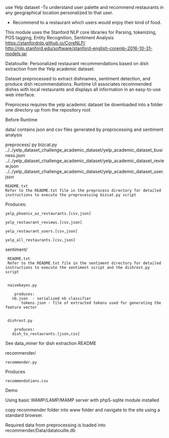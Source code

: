 use Yelp dataset 
-To understand user palette and recommend restaurants in any geographical location personalized to that user.
- Recommend to a restaurant which users would enjoy their kind of food.


This module uses the Stanford NLP core libraries for Parsing, tokenizing, POS tagging, Entity Recognition, Sentiment Analysis
https://stanfordnlp.github.io/CoreNLP/
http://nlp.stanford.edu/software/stanford-english-corenlp-2016-10-31-models.jar


Datatouille: Personalized restaurant recommendations based on dish extraction
from the Yelp academic dataset. 

Dataset preprocessed to extract dishnames, sentiment detection, and produce dish recommendations. Runtime UI associates recommended dishes with local restaurants and displays all information in an easy-to-use web interface. 

Preprocess requires the yelp academic dataset be downloaded into a folder one directory up from the repository root

Before Runtime

  data/
    contains json and csv files generated by preprocessing and sentiment analysis

  preprocess/
    py bizcat.py ../../yelp_dataset_challenge_academic_dataset/yelp_academic_dataset_business.json  ../../yelp_dataset_challenge_academic_dataset/yelp_academic_dataset_review.json  ../../yelp_dataset_challenge_academic_dataset/yelp_academic_dataset_user.json

    README.txt     
    Refer to the README.txt file in the preprocess directory for detailed instructions to execute the preprocessing bizcat.py script

  Produces: 
   
    yelp_phoenix_az_restaurants.[csv,json]
   
    yelp_restaurant_reviews.[csv,json]
   
    yelp_restaurant_users.[csv,json]

    yelp_all_restaurants.[csv,json]
   

  sentiment/

     README.txt     
     Refer to the README.txt file in the sentiment directory for detailed instructions to execute the sentiment script and the dishrest.py script


     naivebayes.py

        produces:
	   nb.json  - serialized nb classifier
           tokens.json - file of extracted tokens used for generating the feature vector


     dishrest.py
       
        produces:
	   dish_to_restaurants.[json,csv]
      

  See data_miner for dish extraction README

  recommender/

    recommender.py 
    
  Produces
    
    recommendations.csv
    
Demo

Using basic WAMP/LAMP/MAMP server with php5-sqlite module installed

copy recommender folder into www folder and navigate to the site using a standard browser.

Required data from preprocessing is loaded into recommender/Data/datatouille.db

